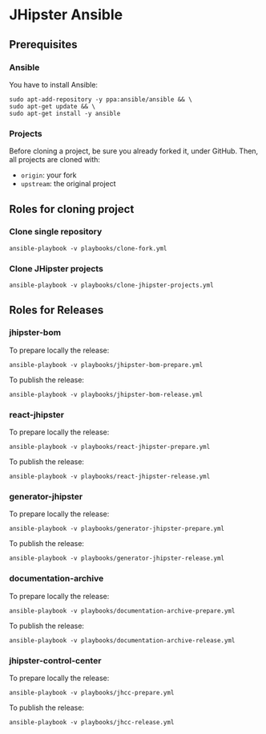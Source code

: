 # JHipster Ansible

## Prerequisites

### Ansible

You have to install Ansible:

```
sudo apt-add-repository -y ppa:ansible/ansible && \
sudo apt-get update && \
sudo apt-get install -y ansible
```

### Projects

Before cloning a project, be sure you already forked it, under GitHub.
Then, all projects are cloned with:
- `origin`: your fork
- `upstream`: the original project


## Roles for cloning project

### Clone single repository

```
ansible-playbook -v playbooks/clone-fork.yml
```

### Clone JHipster projects

```
ansible-playbook -v playbooks/clone-jhipster-projects.yml
```


## Roles for Releases

### jhipster-bom

To prepare locally the release:

```
ansible-playbook -v playbooks/jhipster-bom-prepare.yml
```

To publish the release:

```
ansible-playbook -v playbooks/jhipster-bom-release.yml
```


### react-jhipster

To prepare locally the release:

```
ansible-playbook -v playbooks/react-jhipster-prepare.yml
```

To publish the release:

```
ansible-playbook -v playbooks/react-jhipster-release.yml
```


### generator-jhipster

To prepare locally the release:

```
ansible-playbook -v playbooks/generator-jhipster-prepare.yml
```

To publish the release:

```
ansible-playbook -v playbooks/generator-jhipster-release.yml
```

### documentation-archive

To prepare locally the release:

```
ansible-playbook -v playbooks/documentation-archive-prepare.yml
```

To publish the release:

```
ansible-playbook -v playbooks/documentation-archive-release.yml
```


### jhipster-control-center

To prepare locally the release:

```
ansible-playbook -v playbooks/jhcc-prepare.yml
```

To publish the release:

```
ansible-playbook -v playbooks/jhcc-release.yml
```
